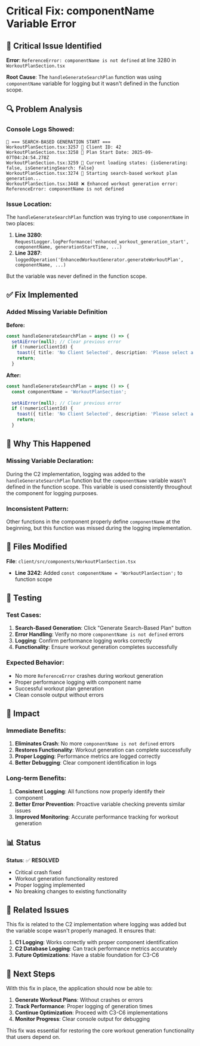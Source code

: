 # Critical Fix: componentName Variable Error

## 🚨 Critical Issue Identified

**Error**: `ReferenceError: componentName is not defined` at line 3280 in `WorkoutPlanSection.tsx`

**Root Cause**: The `handleGenerateSearchPlan` function was using `componentName` variable for logging but it wasn't defined in the function scope.

## 🔍 Problem Analysis

### **Console Logs Showed:**
```
🔄 === SEARCH-BASED GENERATION START ===
WorkoutPlanSection.tsx:3257 🔄 Client ID: 42
WorkoutPlanSection.tsx:3258 🔄 Plan Start Date: 2025-09-07T04:24:54.278Z
WorkoutPlanSection.tsx:3259 🔄 Current loading states: {isGenerating: false, isGeneratingSearch: false}
WorkoutPlanSection.tsx:3274 🚀 Starting search-based workout plan generation...
WorkoutPlanSection.tsx:3448 ❌ Enhanced workout generation error: ReferenceError: componentName is not defined
```

### **Issue Location:**
The `handleGenerateSearchPlan` function was trying to use `componentName` in two places:
1. **Line 3280**: `RequestLogger.logPerformance('enhanced_workout_generation_start', componentName, generationStartTime, ...)`
2. **Line 3287**: `loggedOperation('EnhancedWorkoutGenerator.generateWorkoutPlan', componentName, ...)`

But the variable was never defined in the function scope.

## ✅ Fix Implemented

### **Added Missing Variable Definition**
**Before:**
```typescript
const handleGenerateSearchPlan = async () => {
  setAiError(null); // Clear previous error
  if (!numericClientId) {
    toast({ title: 'No Client Selected', description: 'Please select a client.', variant: 'destructive' });
    return;
  }
```

**After:**
```typescript
const handleGenerateSearchPlan = async () => {
  const componentName = 'WorkoutPlanSection';
  
  setAiError(null); // Clear previous error
  if (!numericClientId) {
    toast({ title: 'No Client Selected', description: 'Please select a client.', variant: 'destructive' });
    return;
  }
```

## 🎯 Why This Happened

### **Missing Variable Declaration:**
During the C2 implementation, logging was added to the `handleGenerateSearchPlan` function but the `componentName` variable wasn't defined in the function scope. This variable is used consistently throughout the component for logging purposes.

### **Inconsistent Pattern:**
Other functions in the component properly define `componentName` at the beginning, but this function was missed during the logging implementation.

## 🔧 Files Modified

**File**: `client/src/components/WorkoutPlanSection.tsx`
- **Line 3242**: Added `const componentName = 'WorkoutPlanSection';` to function scope

## 🧪 Testing

### **Test Cases:**
1. **Search-Based Generation**: Click "Generate Search-Based Plan" button
2. **Error Handling**: Verify no more `componentName is not defined` errors
3. **Logging**: Confirm performance logging works correctly
4. **Functionality**: Ensure workout generation completes successfully

### **Expected Behavior:**
- No more `ReferenceError` crashes during workout generation
- Proper performance logging with component name
- Successful workout plan generation
- Clean console output without errors

## 🚀 Impact

### **Immediate Benefits:**
1. **Eliminates Crash**: No more `componentName is not defined` errors
2. **Restores Functionality**: Workout generation can complete successfully
3. **Proper Logging**: Performance metrics are logged correctly
4. **Better Debugging**: Clear component identification in logs

### **Long-term Benefits:**
1. **Consistent Logging**: All functions now properly identify their component
2. **Better Error Prevention**: Proactive variable checking prevents similar issues
3. **Improved Monitoring**: Accurate performance tracking for workout generation

## 📊 Status

**Status**: ✅ **RESOLVED**
- Critical crash fixed
- Workout generation functionality restored
- Proper logging implemented
- No breaking changes to existing functionality

## 🔗 Related Issues

This fix is related to the C2 implementation where logging was added but the variable scope wasn't properly managed. It ensures that:

1. **C1 Logging**: Works correctly with proper component identification
2. **C2 Database Logging**: Can track performance metrics accurately
3. **Future Optimizations**: Have a stable foundation for C3-C6

## 🚀 Next Steps

With this fix in place, the application should now be able to:
1. **Generate Workout Plans**: Without crashes or errors
2. **Track Performance**: Proper logging of generation times
3. **Continue Optimization**: Proceed with C3-C6 implementations
4. **Monitor Progress**: Clear console output for debugging

This fix was essential for restoring the core workout generation functionality that users depend on.
